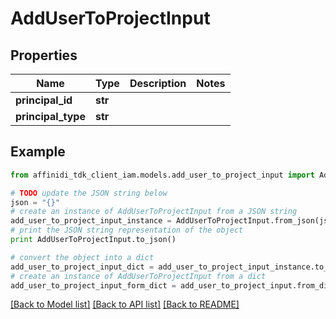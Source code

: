 # AddUserToProjectInput

## Properties

| Name               | Type    | Description | Notes |
| ------------------ | ------- | ----------- | ----- |
| **principal_id**   | **str** |             |
| **principal_type** | **str** |             |

## Example

```python
from affinidi_tdk_client_iam.models.add_user_to_project_input import AddUserToProjectInput

# TODO update the JSON string below
json = "{}"
# create an instance of AddUserToProjectInput from a JSON string
add_user_to_project_input_instance = AddUserToProjectInput.from_json(json)
# print the JSON string representation of the object
print AddUserToProjectInput.to_json()

# convert the object into a dict
add_user_to_project_input_dict = add_user_to_project_input_instance.to_dict()
# create an instance of AddUserToProjectInput from a dict
add_user_to_project_input_form_dict = add_user_to_project_input.from_dict(add_user_to_project_input_dict)
```

[[Back to Model list]](../README.md#documentation-for-models) [[Back to API list]](../README.md#documentation-for-api-endpoints) [[Back to README]](../README.md)
